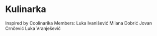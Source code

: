 # Kulinarka

Inspired by Coolinarika 
Members: 
Luka Ivanišević 
Milana Dobrić 
Jovan Crnčević 
Luka Vranješević
